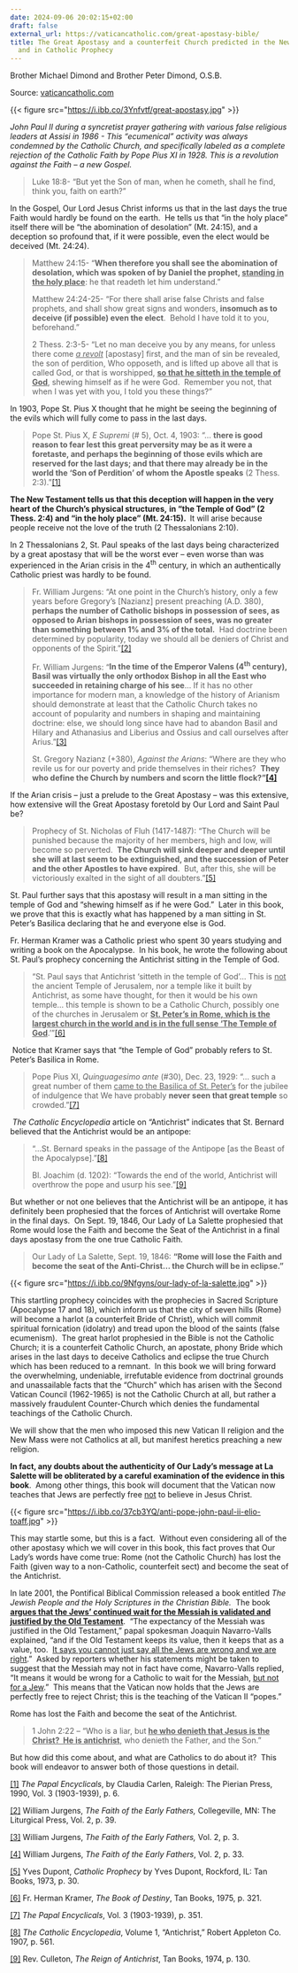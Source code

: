 ```yaml
---
date: 2024-09-06 20:02:15+02:00
draft: false
external_url: https://vaticancatholic.com/great-apostasy-bible/
title: The Great Apostasy and a counterfeit Church predicted in the New Testament
  and in Catholic Prophecy
---
```





Brother Michael Dimond and Brother Peter Dimond, O.S.B.

Source: [vaticancatholic.com](https://vaticancatholic.com/great-apostasy-bible/)

{{< figure src="https://i.ibb.co/3Ynfvtf/great-apostasy.jpg" >}}

*John Paul II during a syncretist prayer gathering with various false religious leaders at Assisi in 1986 - This “ecumenical” activity was always condemned by the Catholic Church, and specifically labeled as a complete rejection of the Catholic Faith by Pope Pius XI in 1928.  This is a revolution against the Faith – a new Gospel.*

<blockquote>
<p>Luke 18:8- “But yet the Son of man, when he cometh, shall he find, think you, faith on earth?”</p>
</blockquote>
<p>In the Gospel, Our Lord Jesus Christ informs us that in the last days the true Faith would hardly be found on the earth.&nbsp; He tells us that “in the holy place” itself there will be “the abomination of desolation” (Mt. 24:15), and a deception so profound that, if it were possible, even the elect would be deceived (Mt. 24:24).&nbsp;</p>
<blockquote>
<p>Matthew 24:15- “<strong>When therefore you shall see the abomination of desolation, which was spoken of by Daniel the prophet, <u>standing in the holy place</u></strong>: he that readeth let him understand.”</p>
<p>Matthew 24:24-25- “For there shall arise false Christs and false prophets, and shall show great signs and wonders, <strong>insomuch as to deceive (if possible) even the elect</strong>.&nbsp; Behold I have told it to you, beforehand.”</p>
<p>2 Thess. 2:3-5- “Let no man deceive you by any means, for unless there come <em><u>a revolt</u></em> [apostasy] first, and the man of sin be revealed, the son of perdition, Who opposeth, and is lifted up above all that is called God, or that is worshipped, <strong><u>so that he sitteth in the temple of God</u></strong>, shewing himself as if he were God.&nbsp; Remember you not, that when I was yet with you, I told you these things?”</p>
</blockquote>
<p>In 1903, Pope St. Pius X thought that he might be seeing the beginning of the evils which will fully come to pass in the last days.</p>
<blockquote>
<p>Pope St. Pius X, <em>E Supremi</em> (# 5), Oct. 4, 1903: “… <strong>there is good reason to fear lest this great perversity may be as it were a foretaste, and perhaps the beginning of those evils which are reserved for the last days; and that there may already be in the world the ‘Son of Perdition’ of whom the Apostle speaks</strong> (2 Thess. 2:3).”<a href="#_edn1" name="_ednref1">[1]</a></p>
</blockquote>
<p><strong>The New Testament tells us that this deception will happen in the very heart of the Church’s physical structures,</strong> <strong>in “the Temple of God” (2 Thess. 2:4) and “in the holy place” (Mt. 24:15).&nbsp; </strong>It will arise because people receive not the love of the truth (2 Thessalonians 2:10).</p>
<p>In 2 Thessalonians 2, St. Paul speaks of the last days being characterized by a great apostasy that will be the worst ever – even worse than was experienced in the Arian crisis in the 4<sup>th</sup> century, in which an authentically Catholic priest was hardly to be found.</p>
<blockquote>
<p>Fr. William Jurgens: “At one point in the Church’s history, only a few years before Gregory’s [Nazianz] present preaching (A.D. 380), <strong>perhaps the number of Catholic bishops in possession of sees, as opposed to Arian bishops in possession of sees, was no greater than something between 1% and 3% of the total.</strong>&nbsp; Had doctrine been determined by popularity, today we should all be deniers of Christ and opponents of the Spirit.”<a href="#_edn2" name="_ednref2">[2]</a></p>
<p>Fr. William Jurgens: “<strong>In the time of the Emperor Valens (4<sup>th</sup> century), Basil was virtually the only orthodox Bishop in all the East who succeeded in retaining charge of his see</strong>… If it has no other importance for modern man, a knowledge of the history of Arianism should demonstrate at least that the Catholic Church takes no account of popularity and numbers in shaping and maintaining doctrine: else, we should long since have had to abandon Basil and Hilary and Athanasius and Liberius and Ossius and call ourselves after Arius.”<a href="#_edn3" name="_ednref3">[3]</a></p>
<p>St. Gregory Nazianz (+380), <em>Against the Arians</em>: “Where are they who revile us for our poverty and pride themselves in their riches?&nbsp; <strong>They who define the Church by numbers and scorn the little flock?”<a href="#_edn4" name="_ednref4">[4]</a></strong></p>
</blockquote>
<p>If the Arian crisis – just a prelude to the Great Apostasy – was this extensive, how extensive will the Great Apostasy foretold by Our Lord and Saint Paul be?&nbsp;</p>
<blockquote>
<p>Prophecy of St. Nicholas of Fluh (1417-1487): “The Church will be punished because the majority of her members, high and low, will become so perverted.&nbsp; <strong>The Church will sink deeper and deeper until she will at last seem to be extinguished, and the succession of Peter and the other Apostles to have expired</strong>.&nbsp; But, after this, she will be victoriously exalted in the sight of all doubters.”<a href="#_edn5" name="_ednref5">[5]</a></p>
</blockquote>
<p>St. Paul further says that this apostasy will result in a man sitting in the temple of God and “shewing himself as if he were God.”&nbsp; Later in this book, we prove that this is exactly what has happened by a man sitting in St. Peter’s Basilica declaring that he and everyone else is God.<em>&nbsp; </em></p>
<p>Fr. Herman Kramer was a Catholic priest who spent 30 years studying and writing a book on the Apocalypse.&nbsp; In his book, he wrote the following about St. Paul’s prophecy concerning the Antichrist sitting in the Temple of God.&nbsp;</p>
<blockquote>
<p>“St. Paul says that Antichrist ‘sitteth in the temple of God’… This is <u>not</u> the ancient Temple of Jerusalem, nor a temple like it built by Antichrist, as some have thought, for then it would be his own temple… this temple is shown to be a Catholic Church, possibly one of the churches in Jerusalem or <strong><u>St. Peter’s in Rome, which is the largest church in the world and is in the full sense ‘The Temple of God</u></strong>.’”<a href="#_edn6" name="_ednref6">[6]</a></p>
</blockquote>
<p><em>&nbsp;</em>Notice that Kramer says that “the Temple of God” probably refers to St. Peter’s Basilica in Rome.</p>
<blockquote>
<p>Pope Pius XI, <em>Quinguagesimo ante</em> (#30), Dec. 23, 1929: “… such a great number of them <u>came to the Basilica of St. Peter’s</u> for the jubilee of indulgence that We have probably <strong>never seen that great temple</strong> so crowded.”<a href="#_edn7" name="_ednref7">[7]</a></p>
</blockquote>
<p><em>&nbsp;</em><em>The Catholic Encyclopedia</em> article on “Antichrist” indicates that St. Bernard believed that the Antichrist would be an antipope:</p>
<blockquote>
<p>“...St. Bernard speaks in the passage of the Antipope [as the Beast of the Apocalypse].”<a href="#_edn8" name="_ednref8">[8]</a></p>
<p>Bl. Joachim (d. 1202): “Towards the end of the world, Antichrist will overthrow the pope and usurp his see.”<a href="#_edn9" name="_ednref9">[9]</a></p>
</blockquote>
<p>But whether or not one believes that the Antichrist will be an antipope, it has definitely been prophesied that the forces of Antichrist will overtake Rome in the final days.&nbsp; On Sept. 19, 1846, Our Lady of La Salette prophesied that Rome would lose the Faith and become the Seat of the Antichrist in a final days apostasy from the one true Catholic Faith.</p>
<blockquote>
<p>Our Lady of La Salette, Sept. 19, 1846: <strong>“Rome will lose the Faith and become the seat of the Anti-Christ… the Church will be in eclipse.”</strong></p>
</blockquote>

{{< figure src="https://i.ibb.co/9Nfgyns/our-lady-of-la-salette.jpg" >}}

<p>This startling prophecy coincides with the prophecies in Sacred Scripture (Apocalypse 17 and 18), which inform us that the city of seven hills (Rome) will become a harlot (a counterfeit Bride of Christ), which will commit spiritual fornication (idolatry) and tread upon the blood of the saints (false ecumenism).&nbsp; The great harlot prophesied in the Bible is not the Catholic Church; it is a counterfeit Catholic Church, an apostate, phony Bride which arises in the last days to deceive Catholics and eclipse the true Church which has been reduced to a remnant.&nbsp; In this book we will bring forward the overwhelming, undeniable, irrefutable evidence from doctrinal grounds and unassailable facts that the “Church” which has arisen with the Second Vatican Council (1962-1965) is not the Catholic Church at all, but rather a massively fraudulent Counter-Church which denies the fundamental teachings of the Catholic Church.</p>
<p>We will show that the men who imposed this new Vatican II religion and the New Mass were not Catholics at all, but manifest heretics preaching a new religion.</p>
<p><strong>In fact, any doubts about the authenticity of Our Lady’s message at La Salette will be obliterated by a careful examination of the evidence in this book</strong>.&nbsp; Among other things, this book will document that the Vatican now teaches that Jews are perfectly free <u>not</u> to believe in Jesus Christ.</p>

{{< figure src="https://i.ibb.co/37cb3YQ/anti-pope-john-paul-ii-elio-toaff.jpg" >}}

<p>This may startle some, but this is a fact.&nbsp; Without even considering all of the other apostasy which we will cover in this book, this fact proves that Our Lady’s words have come true: Rome (not the Catholic Church) has lost the Faith (given way to a non-Catholic, counterfeit sect) and become the seat of the Antichrist.&nbsp;</p>
<p>In late 2001, the Pontifical Biblical Commission released a book entitled <em>The Jewish People and the Holy Scriptures in the Christian Bible.&nbsp; </em>The book <strong><u>argues that the Jews’ continued wait for the Messiah is validated and justified by the Old Testament</u></strong>.&nbsp; “The expectancy of the Messiah was justified in the Old Testament,” papal spokesman Joaquin Navarro-Valls explained, “and if the Old Testament keeps its value, then it keeps that as a value, too.&nbsp; <u>It says you cannot just say all the Jews are wrong and we are right</u>.”&nbsp; Asked by reporters whether his statements might be taken to suggest that the Messiah may not in fact have come, Navarro-Valls replied, “It means it would be wrong for a Catholic to wait for the Messiah, <u>but not for a Jew</u>.”&nbsp; This means that the Vatican now holds that the Jews are perfectly free to reject Christ; this is the teaching of the Vatican II “popes.”</p>
<p>Rome has lost the Faith and become the seat of the Antichrist.&nbsp;</p>
<blockquote>
<p>1 John 2:22 – “Who is a liar, but<strong> <u>he who denieth that Jesus is the Christ? &nbsp;He is antichrist</u></strong><u>,</u> who denieth the Father, and the Son.”</p>
</blockquote>
<p>But how did this come about, and what are Catholics to do about it?&nbsp; This book will endeavor to answer both of those questions in detail.</p>

<div class="footnotes">

<div><p><a href="#_ednref1" name="_edn1">[1]</a> <em>The Papal Encyclicals</em>, by Claudia Carlen, Raleigh: The Pierian Press, 1990, Vol. 3 (1903-1939), p. 6.</p></div>
<div><p><a href="#_ednref2" name="_edn2">[2]</a> William Jurgens, <em>The Faith of the Early Fathers,</em> Collegeville, MN: The Liturgical Press, Vol. 2, p. 39.</p></div>
<div><p><a href="#_ednref3" name="_edn3">[3]</a> William Jurgens, <em>The Faith of the Early Fathers,</em> Vol. 2, p. 3.</p></div>
<div><p><a href="#_ednref4" name="_edn4">[4]</a> William Jurgens, <em>The Faith of the Early Fathers</em>, Vol. 2, p. 33.</p></div>
<div><p><a href="#_ednref5" name="_edn5">[5]</a> Yves Dupont, <em>Catholic Prophecy</em> by Yves Dupont, Rockford, IL: Tan Books, 1973, p. 30.</p></div>
<div><p><a href="#_ednref6" name="_edn6">[6]</a> Fr. Herman Kramer, <em>The Book of Destiny</em>, Tan Books, 1975, p. 321.</p></div>
<div><p><a href="#_ednref7" name="_edn7">[7]</a> <em>The Papal Encyclicals</em>, Vol. 3 (1903-1939), p. 351.</p></div>
<div><p><a href="#_ednref8" name="_edn8">[8]</a> <em>The Catholic Encyclopedia</em>, Volume 1, “Antichrist,” Robert Appleton Co. 1907, p. 561.</p></div>
<div><p><a href="#_ednref9" name="_edn9">[9]</a> Rev. Culleton, <em>The Reign of Antichrist</em>, Tan Books, 1974, p. 130.</p></div></div>
